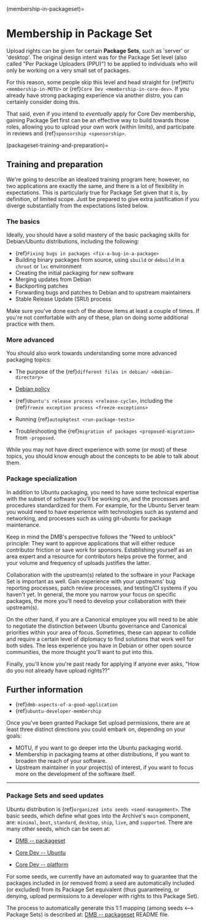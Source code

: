 (membership-in-packageset)=
# Membership in Package Set

Upload rights can be given for certain **Package Sets**, such as 'server' or 'desktop'.
The original design intent was for the Package Set level (also called "Per Package Uploaders (PPU)") to be applied to individuals who will only be working on a very small set of packages.

For this reason, some people skip this level and head straight for {ref}`MOTU <membership-in-MOTU>` or {ref}`Core Dev <membership-in-core-dev>`.
If you already have strong packaging experience via another distro, you can certainly consider doing this.

That said, even if you intend to *eventually* apply for Core Dev membership, gaining Package Set first can be an effective way to build towards those roles, allowing you to upload your own work (within limits), and participate in reviews and {ref}`sponsorship <sponsorship>`.


(packageset-training-and-preparation)=
## Training and preparation

We're going to describe an idealized training program here; however, no two applications are exactly the same, and there is a lot of flexibility in expectations.
This is particularly true for Package Set given that it is, by definition, of limited scope.
Just be prepared to give extra justification if you diverge substantially from the expectations listed below.


### The basics

Ideally, you should have a solid mastery of the basic packaging skills for Debian/Ubuntu distributions, including the following:

* {ref}`Fixing bugs in packages <fix-a-bug-in-a-package>`
* Building binary packages from source, using `sbuild` or `debuild` in a
  `chroot` or `lxc` environment
* Creating the initial packaging for new software
* Merging updates from Debian
* Backporting patches
* Forwarding bugs and patches to Debian and to upstream maintainers
* Stable Release Update (SRU) process

Make sure you've done each of the above items at least a couple of times.
If you're not comfortable with any of these, plan on doing some additional practice with them.


### More advanced

You should also work towards understanding some more advanced packaging topics:

* The purpose of the {ref}`different files in debian/ <debian-directory>`

* [Debian policy](http://www.debian.org/doc/debian-policy/)

* {ref}`Ubuntu's release process <release-cycle>`, including the {ref}`freeze exception process <freeze-exceptions>`

* Running {ref}`autopkgtest <run-package-tests>`

* Troubleshooting the {ref}`migration of packages <proposed-migration>` from `-proposed`.

While you may not have direct experience with some (or most) of these topics,
you should know enough about the concepts to be able to talk about them.


### Package specialization

In addition to Ubuntu packaging, you need to have some technical expertise with the subset of software you'll be working on, and the processes and procedures standardized for them.
For example, for the Ubuntu Server team you would need to have experience with technologies such as systemd and networking, and processes such as using git-ubuntu for package maintenance.

Keep in mind the DMB's perspective follows the "Need to unblock" principle:
They want to approve applications that will either reduce contributor friction or save work for sponsors.
Establishing yourself as an area expert and a resource for contributors helps prove the former, and your volume and frequency of uploads justifies the latter.

Collaboration with the upstream(s) related to the software in your Package Set is important as well.
Gain experience with your upstreams' bug reporting processes, patch review processes, and testing/CI systems if you haven't yet.
In general, the more you narrow your focus on specific packages, the more you'll need to develop your collaboration with their upstream(s).

On the other hand, if you are a Canonical employee you will need to be able to negotiate the distinction between Ubuntu governance and Canonical priorities within your area of focus.
Sometimes, these can appear to collide and require a certain level of diplomacy to find solutions that work well for both sides.
The less experience you have in Debian or other open source communities, the more thought you'll want to put into this.

Finally, you'll know you're past ready for applying if anyone ever asks, "How do you not already have upload rights??"


## Further information

* {ref}`dmb-aspects-of-a-good-application`
* {ref}`ubuntu-developer-membership`

Once you've been granted Package Set upload permissions, there are at least three distinct directions you could embark on, depending on your goals:

* MOTU, if you want to go deeper into the Ubuntu packaging world.
* Membership in packaging teams at other distributions, if you want to broaden the reach of your software.
* Upstream maintainer in your project(s) of interest, if you want to focus more on the development of the software itself.


-----

### Package Sets and seed updates

Ubuntu distribution is {ref}`organized into seeds <seed-management>`. The basic seeds, which define what goes into the Archive's `main` component, are:
`minimal`, `boot`, `standard`, `desktop`, `ship`, `live`, and `supported`.
There are many other seeds, which can be seen at:

* [DMB -- packageset](https://git.launchpad.net/~developer-membership-board/+git/packageset/tree/)

* [Core Dev -- Ubuntu](https://git.launchpad.net/~ubuntu-core-dev/ubuntu-seeds/+git/ubuntu/tree/)

* [Core Dev -- platform](https://git.launchpad.net/~ubuntu-core-dev/ubuntu-seeds/+git/platform/tree/)

For some seeds, we currently have an automated way to guarantee that the packages included in (or removed from) a seed are automatically included (or excluded) from its Package Set equivalent (thus guaranteeing, or denying, upload permissions to a developer with rights to this Package Set).

The process to automatically generate this 1:1 mapping (among seeds <--> Package Sets) is described at:
[DMB -- packageset](https://git.launchpad.net/~developer-membership-board/+git/packageset/tree/) README file.




